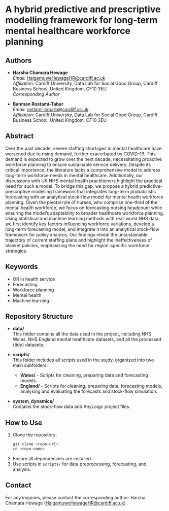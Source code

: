 # A hybrid predictive and prescriptive modelling framework for long-term mental healthcare workforce planning

## Authors

- **Harsha Chamara Hewage**  
  *Email:* [HalgamuweHewageHR@cardiff.ac.uk](mailto:HalgamuweHewageHR@cardiff.ac.uk)  
  *Affiliation:* Cardiff University, Data Lab for Social Good Group, Cardiff Business School, United Kingdom, CF10 3EU  
  *Corresponding Author*

- **Bahman Rostami-Tabar**  
  *Email:* [rostami-tabarb@cardiff.ac.uk](mailto:rostami-tabarb@cardiff.ac.uk)  
  *Affiliation:* Cardiff University, Data Lab for Social Good Group, Cardiff Business School, United Kingdom, CF10 3EU  
  
## Abstract

Over the past decade, severe staffing shortages in mental healthcare have worsened due to rising demand, further exacerbated by COVID-19. This demand is expected to grow over the next decade, necessitating proactive workforce planning to ensure sustainable service delivery. Despite its critical importance, the literature lacks a comprehensive model to address long-term workforce needs in mental healthcare. Additionally, our discussions with UK NHS mental health practitioners highlight the practical need for such a model. To bridge this gap, we propose a hybrid predictive-prescriptive modelling framework that integrates long-term probabilistic forecasting with an analytical stock-flow model for mental health workforce planning. Given the pivotal role of nurses, who comprise one-third of the mental health workforce, we focus on forecasting nursing headcount while ensuring the model’s adaptability to broader healthcare workforce planning. Using statistical and machine learning methods with real-world NHS data, we first identify key factors influencing workforce variations, develop a long-term forecasting model, and integrate it into an analytical stock-flow framework for policy analysis. Our findings reveal the unsustainable trajectory of current staffing plans and highlight the ineffectiveness of blanket policies, emphasizing the need for region-specific workforce strategies.

## Keywords

- OR in health service
- Forecasting
- Workforce planning
- Mental health
- Machine learning

## Repository Structure

- **data/**  
  This folder contains all the data used in the project, including NHS Wales, NHS England mental healthcare datasets, and all the processed (tidy) datasets.

- **scripts/**  
  This folder includes all scripts used in the study, organized into two main subfolders:
  - **Wales/** - Scripts for cleaning, preparing data and forecasting models.
  - **England/** - Scripts for cleaning, preparing data, forecasting models, analysing and evaluating the forecasts and stock-flow simulation.

- **system_dynamics/**  
  Contains the stock-flow data and AnyLoigc project files.

## How to Use

1. Clone the repository:
   ```sh
   git clone <repo-url>
   cd <repo-name>
   ```
2. Ensure all dependencies are installed.
3. Use scripts in `scripts/` for data preprocessing, forecasting, and analysis.

## Contact
For any inquiries, please contact the corresponding author: Harsha Chamara Hewage ([HalgamuweHewageHR@cardiff.ac.uk](mailto:HalgamuweHewageHR@cardiff.ac.uk)).


